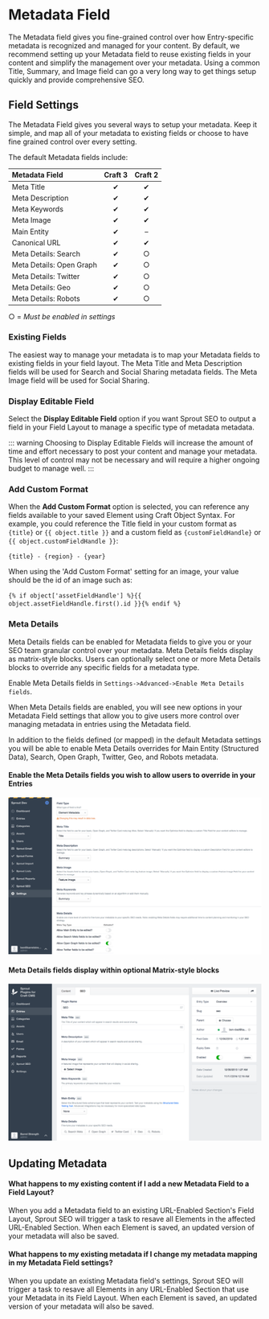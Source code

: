 # Metadata Field

The Metadata field gives you fine-grained control over how Entry-specific metadata is recognized and managed for your content. By default, we recommend setting up your Metadata field to reuse existing fields in your content and simplify the management over your metadata. Using a common Title, Summary, and Image field can go a very long way to get things setup quickly and provide comprehensive SEO.

## Field Settings

The Metadata Field gives you several ways to setup your metadata. Keep it simple, and map all of your metadata to existing fields or choose to have fine grained control over every setting.

The default Metadata fields include: 

| Metadata Field   | Craft 3  |Craft 2   |
|:---------------- |:--------:|:--------:|
| Meta Title       | ✔        | ✔        |
| Meta Description | ✔        | ✔        |
| Meta Keywords    | ✔        | ✔        |
| Meta Image       | ✔        | ✔        |
| Main Entity      | ✔        | –        |
| Canonical URL    | ✔        | ✔        |
| Meta Details: Search     | ✔        | ○        |
| Meta Details: Open Graph | ✔        | ○        |
| Meta Details: Twitter    | ✔        | ○        |
| Meta Details: Geo        | ✔        | ○        |
| Meta Details: Robots     | ✔        | ○        |


○ = _Must be enabled in settings_

### Existing Fields

The easiest way to manage your metadata is to map your Metadata fields to existing fields in your field layout. The Meta Title and Meta Description fields will be used for Search and Social Sharing metadata fields. The Meta Image field will be used for Social Sharing.

### Display Editable Field

Select the **Display Editable Field** option if you want Sprout SEO to output a field in your Field Layout to manage a specific type of metadata metadata.

::: warning
Choosing to Display Editable Fields will increase the amount of time and effort necessary to post your content and manage your metadata. This level of control may not be necessary and will require a higher ongoing budget to manage well.
:::

### Add Custom Format

When the **Add Custom Format** option is selected, you can reference any fields available to your saved Element using Craft Object Syntax. For example, you could reference the Title field in your custom format as `{title}` or `{{ object.title }}` and a custom field as `{customFieldHandle}` or `{{ object.customFieldHandle }}`:

``` twig
{title} - {region} - {year} 
```

When using the 'Add Custom Format' setting for an image, your value should be the id of an image such as:
 
``` twig
{% if object['assetFieldHandle'] %}{{ object.assetFieldHandle.first().id }}{% endif %}
```

### Meta Details

Meta Details fields can be enabled for Metadata fields to give you or your SEO team granular control over your metadata. Meta Details fields display as matrix-style blocks. Users can optionally select one or more Meta Details blocks to override any specific fields for a metadata type.

Enable Meta Details fields in `Settings->Advanced->Enable Meta Details fields`.

When Meta Details fields are enabled, you will see new options in your Metadata Field settings that allow you to give users more control over managing metadata in entries using the Metadata field.

In addition to the fields defined (or mapped) in the default Metadata settings you will be able to enable Meta Details overrides for Main Entity (Structured Data), Search, Open Graph, Twitter, Geo, and Robots metadata.

#### Enable the Meta Details fields you wish to allow users to override in your Entries

![Element Metadata Meta Details Fields](../images/seo/sprout-seo-element-metadata-field-meta-details.png)

#### Meta Details fields display within optional Matrix-style blocks

![Element Metadata Meta Details Fields](../images/seo/sprout-seo-field-layout-editable-fields.png)

## Updating Metadata

#### What happens to my existing content if I add a new Metadata Field to a Field Layout?

When you add a Metadata field to an existing URL-Enabled Section's Field Layout, Sprout SEO will trigger a task to resave all Elements in the affected URL-Enabled Section. When each Element is saved, an updated version of your metadata will also be saved.

#### What happens to my existing metadata if I change my metadata mapping in my Metadata Field settings?

When you update an existing Metadata field's settings, Sprout SEO will trigger a task to resave all Elements in any URL-Enabled Section that use your Metadata in its Field Layout. When each Element is saved, an updated version of your metadata will also be saved.

